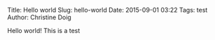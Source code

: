 Title: Hello world
Slug: hello-world
Date: 2015-09-01 03:22
Tags: test
Author: Christine Doig

Hello world! This is a test